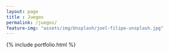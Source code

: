 ```yaml
--- 
layout: page
title : Juegos 
permalink: /juegos/
feature-img: "assets/img/Unsplash/joel-filipe-unsplash.jpg"
---
```


{% include portfolio.html %}
